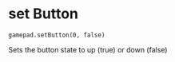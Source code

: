 # set Button

```sig
gamepad.setButton(0, false)
```

Sets the button state to up (true) or down (false)
